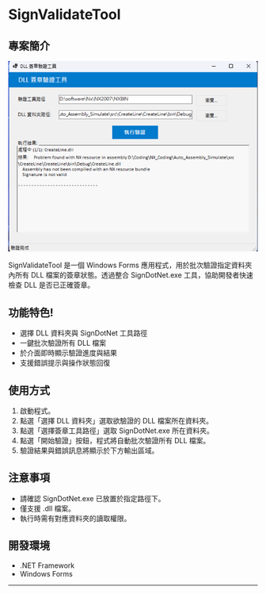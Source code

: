 # SignValidateTool

## 專案簡介
![介面](./images/181810.png)

SignValidateTool 是一個 Windows Forms 應用程式，用於批次驗證指定資料夾內所有 DLL 檔案的簽章狀態。透過整合 SignDotNet.exe 工具，協助開發者快速檢查 DLL 是否已正確簽章。

## 功能特色!
- 選擇 DLL 資料夾與 SignDotNet 工具路徑
- 一鍵批次驗證所有 DLL 檔案
- 於介面即時顯示驗證進度與結果
- 支援錯誤提示與操作狀態回復

## 使用方式

1. 啟動程式。
2. 點選「選擇 DLL 資料夾」選取欲驗證的 DLL 檔案所在資料夾。
3. 點選「選擇簽章工具路徑」選取 SignDotNet.exe 所在資料夾。
4. 點選「開始驗證」按鈕，程式將自動批次驗證所有 DLL 檔案。
5. 驗證結果與錯誤訊息將顯示於下方輸出區域。

## 注意事項

- 請確認 SignDotNet.exe 已放置於指定路徑下。
- 僅支援 .dll 檔案。
- 執行時需有對應資料夾的讀取權限。

## 開發環境

- .NET Framework
- Windows Forms

---